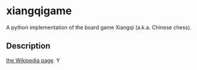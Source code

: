 
# xiangqigame 
A python implementation of the board game Xiangqi (a.k.a. Chinese chess).

## Description





 [the Wikipedia page](https://en.wikipedia.org/wiki/Xiangqi).  Y

